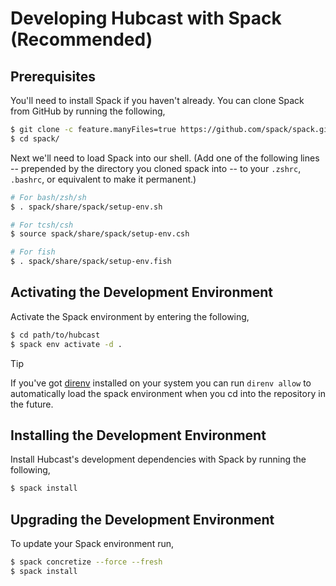 # Developing Hubcast with Spack (Recommended)
## Prerequisites
You'll need to install Spack if you haven't already. You can clone Spack from
GitHub by running the following,

```bash
$ git clone -c feature.manyFiles=true https://github.com/spack/spack.git
$ cd spack/
```

Next we'll need to load Spack into our shell. (Add one of the following lines
-- prepended by the directory you cloned spack into -- to your
`.zshrc`, `.bashrc`, or equivalent to make it permanent.)

```bash
# For bash/zsh/sh
$ . spack/share/spack/setup-env.sh

# For tcsh/csh
$ source spack/share/spack/setup-env.csh

# For fish
$ . spack/share/spack/setup-env.fish
```

## Activating the Development Environment
Activate the Spack environment by entering the following,
```bash
$ cd path/to/hubcast
$ spack env activate -d .
```

> [!TIP]
> If you've got [direnv](https://direnv.net) installed on your system
> you can run `direnv allow` to automatically load the spack environment
> when you cd into the repository in the future.

## Installing the Development Environment
Install Hubcast's development dependencies with Spack by running
the following,
```bash
$ spack install
```

## Upgrading the Development Environment
To update your Spack environment run,
```bash
$ spack concretize --force --fresh
$ spack install
```
